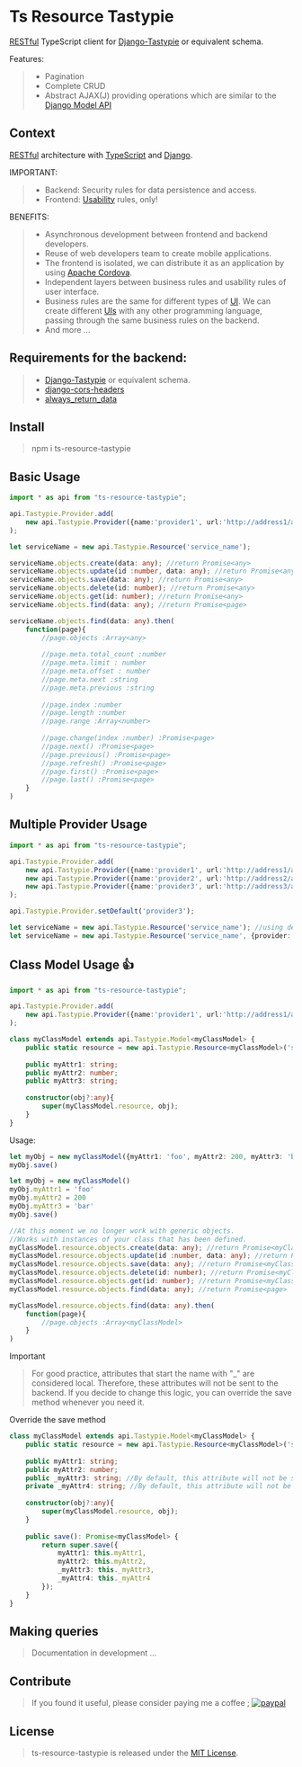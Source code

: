 # Ts Resource Tastypie
[RESTful](http://www.ibm.com/developerworks/library/ws-restful/) TypeScript client for [Django-Tastypie](https://django-tastypie.readthedocs.org/en/latest/) or equivalent schema.

Features:
> - Pagination
> - Complete CRUD
> - Abstract AJAX(J) providing operations which are similar to the [Django Model API](https://docs.djangoproject.com/en/dev/topics/db/queries/)


## Context
[RESTful](http://www.ibm.com/developerworks/library/ws-restful/) architecture with [TypeScript](https://www.typescriptlang.org/) and [Django](https://www.djangoproject.com/).

IMPORTANT:
> - Backend: Security rules for data persistence and access.
> - Frontend: [Usability](https://en.wikipedia.org/wiki/Usability) rules, only!

BENEFITS:
> - Asynchronous development between frontend and backend developers.
> - Reuse of web developers team to create mobile applications.
> - The frontend is isolated, we can distribute it as an application by using [Apache Cordova](https://cordova.apache.org/).
> - Independent layers between business rules and usability rules of user interface. 
> - Business rules are the same for different types of [UI](https://en.wikipedia.org/wiki/User_interface). We can create different [UIs](https://en.wikipedia.org/wiki/User_interface) with any other programming language, passing through the same business rules on the backend.
> - And more ...


## Requirements for the backend:
> - [Django-Tastypie](https://django-tastypie.readthedocs.org/en/latest/) or equivalent schema.
> - [django-cors-headers](https://github.com/ottoyiu/django-cors-headers)
> - [always_return_data](http://django-tastypie.readthedocs.org/en/latest/resources.html#always-return-data)


## Install
> npm i ts-resource-tastypie


## Basic Usage
```typescript
import * as api from "ts-resource-tastypie";

api.Tastypie.Provider.add(
    new api.Tastypie.Provider({name:'provider1', url:'http://address1/api/v1/', username:'admin', apikey:'123'})
);

let serviceName = new api.Tastypie.Resource('service_name');

serviceName.objects.create(data: any); //return Promise<any> 
serviceName.objects.update(id :number, data: any); //return Promise<any>
serviceName.objects.save(data: any); //return Promise<any>
serviceName.objects.delete(id: number); //return Promise<any>
serviceName.objects.get(id: number); //return Promise<any>
serviceName.objects.find(data: any); //return Promise<page>

serviceName.objects.find(data: any).then(
    function(page){
        //page.objects :Array<any>
        
        //page.meta.total_count :number
        //page.meta.limit : number
        //page.meta.offset : number
        //page.meta.next :string
        //page.meta.previous :string
                
        //page.index :number
        //page.length :number
        //page.range :Array<number>
        
        //page.change(index :number) :Promise<page>
        //page.next() :Promise<page>
        //page.previous() :Promise<page>
        //page.refresh() :Promise<page>
        //page.first() :Promise<page>
        //page.last() :Promise<page>
    }
)

```


## Multiple Provider Usage
```typescript
import * as api from "ts-resource-tastypie";

api.Tastypie.Provider.add(
    new api.Tastypie.Provider({name:'provider1', url:'http://address1/api/v1/', username:'admin', apikey:'123'}),
    new api.Tastypie.Provider({name:'provider2', url:'http://address2/api/v1/'}),
    new api.Tastypie.Provider({name:'provider3', url:'http://address3/api/v1/'})
);

api.Tastypie.Provider.setDefault('provider3');

let serviceName = new api.Tastypie.Resource('service_name'); //using default provider "provider3" 
let serviceName = new api.Tastypie.Resource('service_name', {provider: 'provider1'}); //using selected provider "provider1" 

```


## Class Model Usage :+1:
```typescript
import * as api from "ts-resource-tastypie";

api.Tastypie.Provider.add(
    new api.Tastypie.Provider({name:'provider1', url:'http://address1/api/v1/', username:'admin', apikey:'123'})
);

class myClassModel extends api.Tastypie.Model<myClassModel> {
    public static resource = new api.Tastypie.Resource<myClassModel>('serviceName', {model: myClassModel});
    
    public myAttr1: string;
    public myAttr2: number;
    public myAttr3: string;
    
    constructor(obj?:any){
        super(myClassModel.resource, obj);
    }
}

```

Usage:
```typescript
let myObj = new myClassModel({myAttr1: 'foo', myAttr2: 200, myAttr3: 'bar'})
myObj.save()

let myObj = new myClassModel()
myObj.myAttr1 = 'foo'
myObj.myAttr2 = 200
myObj.myAttr3 = 'bar'
myObj.save()

//At this moment we no longer work with generic objects. 
//Works with instances of your class that has been defined.
myClassModel.resource.objects.create(data: any); //return Promise<myClassModel> 
myClassModel.resource.objects.update(id :number, data: any); //return Promise<myClassModel>
myClassModel.resource.objects.save(data: any); //return Promise<myClassModel>
myClassModel.resource.objects.delete(id: number); //return Promise<myClassModel>
myClassModel.resource.objects.get(id: number); //return Promise<myClassModel>
myClassModel.resource.objects.find(data: any); //return Promise<page>

myClassModel.resource.objects.find(data: any).then(
    function(page){
        //page.objects :Array<myClassModel>
    }
)

```
Important
> For good practice, attributes that start the name with "_" are considered local. Therefore, these attributes will not be sent to the backend.
If you decide to change this logic, you can override the save method whenever you need it.

Override the save method 
```typescript
class myClassModel extends api.Tastypie.Model<myClassModel> {
    public static resource = new api.Tastypie.Resource<myClassModel>('serviceName', {model: myClassModel});
    
    public myAttr1: string;
    public myAttr2: number;
    public _myAttr3: string; //By default, this attribute will not be sent to the backend.
    private _myAttr4: string; //By default, this attribute will not be sent to the backend.
    
    constructor(obj?:any){
        super(myClassModel.resource, obj);
    }
    
    public save(): Promise<myClassModel> {
        return super.save({
            myAttr1: this.myAttr1,
            myAttr2: this.myAttr2,
            _myAttr3: this._myAttr3,
            _myAttr4: this._myAttr4
        });
    }
}
```

## Making queries
> Documentation in development ...

## Contribute
> If you found it useful, please consider paying me a coffee ;
[![paypal](https://www.paypalobjects.com/en_US/i/btn/btn_donateCC_LG.gif)](https://www.paypal.com/cgi-bin/webscr?cmd=_s-xclick&hosted_button_id=RGQ8NSYPA59FL)

## License
> ts-resource-tastypie is released under the [MIT License](https://github.com/mw-ferretti/ts-resource-tastypie/blob/master/LICENSE).
